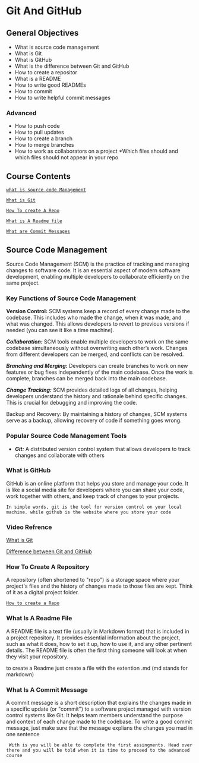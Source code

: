 # Git And GitHub

## General Objectives
* What is source code management
* What is Git
* What is GitHub
* What is the difference between Git and GitHub
* How to create a repositor
* What is a README
* How to write good READMEs
* How to commit
* How to write helpful commit messages

### Advanced
* How to push code
* How to pull updates
* How to create a branch
* How to merge branches
* How to work as collaborators on a project
*Which files should and which files should not appear in your repo


## Course Contents
[`what is source code Management`](#source-code-management)

[`What is Git`](#popular-source-code-management-tools)

[`How To create A Repo`](#how-to-create-a-repository)

[`What is A Readme file`](#what-is-a-readme-file)

[`What are Commit Messages`](#What-is-a-commit-message)

## Source Code Management
Source Code Management (SCM) is the practice of tracking and managing changes to software code. It is an essential aspect of modern software development, enabling multiple developers to collaborate efficiently on the same project.

### Key Functions of Source Code Management

**Version Control:** SCM systems keep a record of every change made to the codebase. This includes who made the change, when it was made, and what was changed. This allows developers to revert to previous versions if needed (you can see it like a time machine).

***Collaboration:*** SCM tools enable multiple developers to work on the same codebase simultaneously without overwriting each other’s work. Changes from different developers can be merged, and conflicts can be resolved.

***Branching and Merging:*** Developers can create branches to work on new features or bug fixes independently of the main codebase. Once the work is complete, branches can be merged back into the main codebase.

***Change Tracking:*** SCM provides detailed logs of all changes, helping developers understand the history and rationale behind specific changes. This is crucial for debugging and improving the code.

Backup and Recovery: By maintaining a history of changes, SCM systems serve as a backup, allowing recovery of code if something goes wrong.

### Popular Source Code Management Tools
* ***Git:*** A distributed version control system that allows developers to track changes and collaborate with others

### What is GitHub
GitHub is an online platform that helps you store and manage your code. It is like a social media site for developers where you can share your code, work together with others, and keep track of changes to your projects.

```In simple words, git is the tool for version control on your local machine. while github is the website where you store your code```

### Video Refrence
[What is Git](https://youtube.com/shorts/NwjYWvq3BMs?si=DZUl7NCn4sg4Nr19)

[Difference between Git and GitHub](https://youtube.com/shorts/MCVRnt1JQLA?si=NtPwFbWZ2S03nP1w)

### How To Create A Repository
A repository (often shortened to "repo") is a storage space where your project's files and the history of changes made to those files are kept. Think of it as a digital project folder.

[`How to create a Repo`](https://youtu.be/IX4_12SFxak?si=1lI8fxEDOSKv_nGX)

### What Is A Readme File
A README file is a text file (usually in Markdown format) that is included in a project repository. It provides essential information about the project, such as what it does, how to set it up, how to use it, and any other pertinent details. The README file is often the first thing someone will look at when they visit your repository.

to create a Readme just create a file with the extention .md (md stands for markdown)


### What Is A Commit Message
A commit message is a short description that explains the changes made in a specific update (or "commit") to a software project managed with version control systems like Git. It helps team members understand the purpose and context of each change made to the codebase. To write a good commit message, just make sure that the message explians the changes you mad in one sentence

``` With is you will be able to complete the first assingments. Head over there and you will be told when it is time to proceed to the advanced course```
